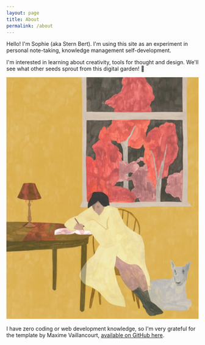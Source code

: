 ```yaml
---
layout: page
title: About
permalink: /about
---
```


Hello! I'm Sophie (aka Stern Bert). I'm using this site as an experiment in personal note-taking, knowledge management self-development.

I'm interested in learning about creativity, tools for thought and design. We'll see what other seeds sprout from this digital garden!  🌱

<img src="/assets/woman-writing.png"/>

I have zero coding or web development knowledge, so I'm very grateful for the template by Maxime Vaillancourt, [available on GitHub here](https://github.com/maximevaillancourt/digital-garden-jekyll-template).
